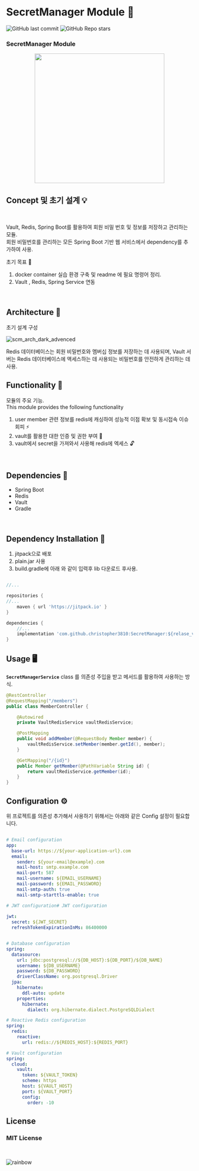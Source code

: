 # **SecretManager Module** 🤫

![GitHub last commit](https://img.shields.io/github/last-commit/christopher3810/SecretManager?style=flat-square) ![GitHub Repo stars](https://img.shields.io/github/stars/christopher3810/SecretManager?style=flat-square)


### SecretManager Module

<p align="center">
    <img src="https://user-images.githubusercontent.com/61622657/229943926-164d1ccd-9414-4eae-94a2-7bffe29b0de8.jpg" width="350" height="350">
</p>


## **Concept 및 초기 설계** 💡
<br>

Vault, Redis, Spring Boot를 활용하여 회원 비밀 번호 및 정보를 저장하고 관리하는 모듈.\
회원 비밀번호를 관리하는 모든 Spring Boot 기반 웹 서비스에서 dependency를 추가하여 사용.

초기 목표 🎯
1. docker container 실습 환경 구축 및 readme 에 필요 명령어 정리.
2. Vault , Redis, Spring Service 연동

<br>

## **Architecture**  📐


초기 설계 구성

![scm_arch_dark_advenced](https://user-images.githubusercontent.com/61622657/225190246-7a2544a0-ea1e-4503-ae0e-9cf99ec1a800.png)


Redis 데이터베이스는 회원 비밀번호와 멤버십 정보를 저장하는 데 사용되며, Vault 서버는 Redis 데이터베이스에 액세스하는 데 사용되는 비밀번호를 안전하게 관리하는 데 사용.

## **Functionality** 🔧

모듈의 주요 기능.\
This module provides the following functionality

1. user member 관련 정보를 redis에 캐싱하여 성능적 이점 확보 및 동시접속 이슈 회피 ⚡
2. vault를 활용한 대한 인증 및 권한 부여 🔑
3. vault에서 secret을 가져와서 사용해 redis에 엑세스 🔓

<br>

## **Dependencies** 🔗

- Spring Boot
- Redis
- Vault
- Gradle

<br>

## Dependency Installation 💾

1. jitpack으로 배포
2. plain.jar 사용
3. build.gradle에 아래 와 같이 입력후 lib 다운로드 후사용.


```gradle

//...

repositories {
//...
    maven { url 'https://jitpack.io' }
}

dependencies {
    //...
    implementation 'com.github.christopher3810:SecretManager:${relase_version}:plain'
}

```

## **Usage** 🖥️

**`SecretManagerService`** class 를 의존성 주입을 받고 메서드를 활용하여 사용하는 방식.



```java
@RestController
@RequestMapping("/members")
public class MemberController {

    @Autowired
    private VaultRedisService vaultRedisService;

    @PostMapping
    public void addMember(@RequestBody Member member) {
        vaultRedisService.setMember(member.getId(), member);
    }

    @GetMapping("/{id}")
    public Member getMember(@PathVariable String id) {
        return vaultRedisService.getMember(id);
    }
}

```

## **Configuration** ⚙️

위 프로젝트를 의존성 추가해서 사용하기 위해서는 아래와 같은 Config 설정이 필요합니다.

```yaml

# Email configuration
app:
  base-url: https://${your-application-url}.com
  email:
    sender: ${your-email@example}.com
    mail-host: smtp.example.com
    mail-port: 587
    mail-username: ${EMAIL_USERNAME}
    mail-password: ${EMAIL_PASSWORD}
    mail-smtp-auth: true
    mail-smtp-starttls-enable: true

# JWT configuration# JWT configuration
    
jwt:
  secret: ${JWT_SECRET}
  refreshTokenExpirationInMs: 86400000


# Database configuration
spring:
  datasource:
    url: jdbc:postgresql://${DB_HOST}:${DB_PORT}/${DB_NAME}
    username: ${DB_USERNAME}
    password: ${DB_PASSWORD}
    driverClassName: org.postgresql.Driver
  jpa:
    hibernate:
      ddl-auto: update
    properties:
      hibernate:
        dialect: org.hibernate.dialect.PostgreSQLDialect

# Reactive Redis configuration
spring:
  redis:
    reactive:
      url: redis://${REDIS_HOST}:${REDIS_PORT}

# Vault configuration
spring:
  cloud:
    vault:
      token: ${VAULT_TOKEN}
      scheme: https
      host: ${VAULT_HOST}
      port: ${VAULT_PORT}
      config:
        order: -10

```

## License

### MIT License

<br>

![rainbow](https://media.tenor.com/S-TQKsUL38YAAAAC/rainbow-spongebob.gif)
